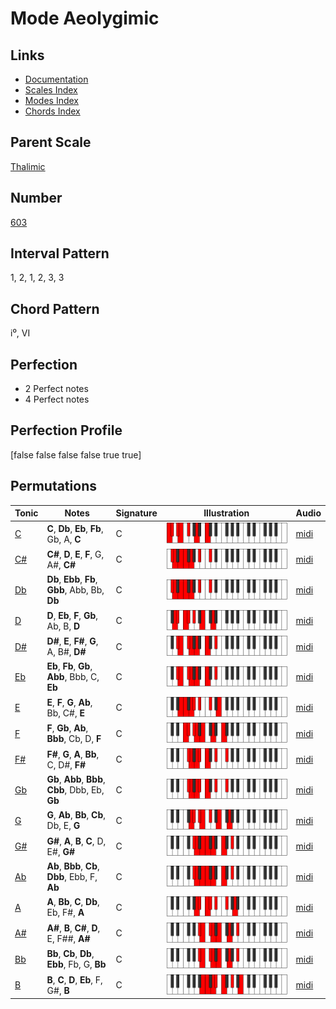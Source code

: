 # Mode Aeolygimic

## Links

- [Documentation](README.md)
- [Scales Index](Scales.md)
- [Modes Index](Modes.md)
- [Chords Index](Chords.md)

## Parent Scale

[Thalimic](ScaleThalimic.md)

## Number

[603](https://ianring.com/musictheory/scales/603)

## Interval Pattern

1, 2, 1, 2, 3, 3

## Chord Pattern

i⁰, VI

## Perfection

- 2 Perfect notes
- 4 Perfect notes

## Perfection Profile

[false false false false true true]

## Permutations

| Tonic | Notes | Signature | Illustration | Audio |
|-------|-------|-----------|--------------|-------|
| [C](ModeCNaturalAeolygimic.md) | **C**, **Db**, **Eb**, **Fb**, Gb, A, **C** | C | ![CNaturalAeolygimic](ModeCNaturalAeolygimic.png) | [midi](https://github.com/edipermadi/music/blob/main/docs/ModeCNaturalAeolygimic.mid?raw=true) |
| [C#](ModeCSharpAeolygimic.md) | **C#**, **D**, **E**, **F**, G, A#, **C#** | C | ![CSharpAeolygimic](ModeCSharpAeolygimic.png) | [midi](https://github.com/edipermadi/music/blob/main/docs/ModeCSharpAeolygimic.mid?raw=true) |
| [Db](ModeDFlatAeolygimic.md) | **Db**, **Ebb**, **Fb**, **Gbb**, Abb, Bb, **Db** | C | ![DFlatAeolygimic](ModeDFlatAeolygimic.png) | [midi](https://github.com/edipermadi/music/blob/main/docs/ModeDFlatAeolygimic.mid?raw=true) |
| [D](ModeDNaturalAeolygimic.md) | **D**, **Eb**, **F**, **Gb**, Ab, B, **D** | C | ![DNaturalAeolygimic](ModeDNaturalAeolygimic.png) | [midi](https://github.com/edipermadi/music/blob/main/docs/ModeDNaturalAeolygimic.mid?raw=true) |
| [D#](ModeDSharpAeolygimic.md) | **D#**, **E**, **F#**, **G**, A, B#, **D#** | C | ![DSharpAeolygimic](ModeDSharpAeolygimic.png) | [midi](https://github.com/edipermadi/music/blob/main/docs/ModeDSharpAeolygimic.mid?raw=true) |
| [Eb](ModeEFlatAeolygimic.md) | **Eb**, **Fb**, **Gb**, **Abb**, Bbb, C, **Eb** | C | ![EFlatAeolygimic](ModeEFlatAeolygimic.png) | [midi](https://github.com/edipermadi/music/blob/main/docs/ModeEFlatAeolygimic.mid?raw=true) |
| [E](ModeENaturalAeolygimic.md) | **E**, **F**, **G**, **Ab**, Bb, C#, **E** | C | ![ENaturalAeolygimic](ModeENaturalAeolygimic.png) | [midi](https://github.com/edipermadi/music/blob/main/docs/ModeENaturalAeolygimic.mid?raw=true) |
| [F](ModeFNaturalAeolygimic.md) | **F**, **Gb**, **Ab**, **Bbb**, Cb, D, **F** | C | ![FNaturalAeolygimic](ModeFNaturalAeolygimic.png) | [midi](https://github.com/edipermadi/music/blob/main/docs/ModeFNaturalAeolygimic.mid?raw=true) |
| [F#](ModeFSharpAeolygimic.md) | **F#**, **G**, **A**, **Bb**, C, D#, **F#** | C | ![FSharpAeolygimic](ModeFSharpAeolygimic.png) | [midi](https://github.com/edipermadi/music/blob/main/docs/ModeFSharpAeolygimic.mid?raw=true) |
| [Gb](ModeGFlatAeolygimic.md) | **Gb**, **Abb**, **Bbb**, **Cbb**, Dbb, Eb, **Gb** | C | ![GFlatAeolygimic](ModeGFlatAeolygimic.png) | [midi](https://github.com/edipermadi/music/blob/main/docs/ModeGFlatAeolygimic.mid?raw=true) |
| [G](ModeGNaturalAeolygimic.md) | **G**, **Ab**, **Bb**, **Cb**, Db, E, **G** | C | ![GNaturalAeolygimic](ModeGNaturalAeolygimic.png) | [midi](https://github.com/edipermadi/music/blob/main/docs/ModeGNaturalAeolygimic.mid?raw=true) |
| [G#](ModeGSharpAeolygimic.md) | **G#**, **A**, **B**, **C**, D, E#, **G#** | C | ![GSharpAeolygimic](ModeGSharpAeolygimic.png) | [midi](https://github.com/edipermadi/music/blob/main/docs/ModeGSharpAeolygimic.mid?raw=true) |
| [Ab](ModeAFlatAeolygimic.md) | **Ab**, **Bbb**, **Cb**, **Dbb**, Ebb, F, **Ab** | C | ![AFlatAeolygimic](ModeAFlatAeolygimic.png) | [midi](https://github.com/edipermadi/music/blob/main/docs/ModeAFlatAeolygimic.mid?raw=true) |
| [A](ModeANaturalAeolygimic.md) | **A**, **Bb**, **C**, **Db**, Eb, F#, **A** | C | ![ANaturalAeolygimic](ModeANaturalAeolygimic.png) | [midi](https://github.com/edipermadi/music/blob/main/docs/ModeANaturalAeolygimic.mid?raw=true) |
| [A#](ModeASharpAeolygimic.md) | **A#**, **B**, **C#**, **D**, E, F##, **A#** | C | ![ASharpAeolygimic](ModeASharpAeolygimic.png) | [midi](https://github.com/edipermadi/music/blob/main/docs/ModeASharpAeolygimic.mid?raw=true) |
| [Bb](ModeBFlatAeolygimic.md) | **Bb**, **Cb**, **Db**, **Ebb**, Fb, G, **Bb** | C | ![BFlatAeolygimic](ModeBFlatAeolygimic.png) | [midi](https://github.com/edipermadi/music/blob/main/docs/ModeBFlatAeolygimic.mid?raw=true) |
| [B](ModeBNaturalAeolygimic.md) | **B**, **C**, **D**, **Eb**, F, G#, **B** | C | ![BNaturalAeolygimic](ModeBNaturalAeolygimic.png) | [midi](https://github.com/edipermadi/music/blob/main/docs/ModeBNaturalAeolygimic.mid?raw=true) |
